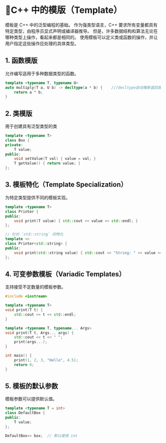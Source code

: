 # 📌C++ 中的模版（Template）
模板是 C++ 中的泛型编程的基础。 作为强类型语言，C++ 要求所有变量都具有特定类型，由程序员显式声明或编译器推导。 但是，许多数据结构和算法无论在哪种类型上操作，看起来都是相同的。 使用模板可以定义类或函数的操作，并让用户指定这些操作应处理的具体类型。

## 1. 函数模版
允许编写适用于多种数据类型的函数。
```cpp
template <typename T, typename U>
auto multiply(T a, U b) -> decltype(a * b) {    ///decltype自动推断返回类型
    return a * b;
}
```

## 2. 类模版
用于创建具有泛型类型的类
```cpp
template <typename T>
class Box {
private:
    T value;
public:
    void setValue(T val) { value = val; }
    T getValue() { return value; }
};

```

## 3. 模板特化（Template Specialization）
为特定类型提供不同的模板实现。
```cpp
template <typename T>
class Printer {
public:
    void print(T value) { std::cout << value << std::endl; }
};

// 针对 `std::string` 的特化
template <>
class Printer<std::string> {
public:
    void print(std::string value) { std::cout << "String: " << value << std::endl; }
};
```

## 4. 可变参数模板（Variadic Templates）
支持接受不定数量的模板参数。
```cpp
#include <iostream>

template <typename T>
void print(T t) {
    std::cout << t << std::endl;
}

template <typename T, typename... Args>
void print(T t, Args... args) {
    std::cout << t << " ";
    print(args...);
}

int main() {
    print(1, 2, 3, "Hello", 4.5);
    return 0;
}
```

## 5. 模板的默认参数
模板参数可以提供默认值。
```cpp
template <typename T = int>
class DefaultBox {
public:
    T value;
};

DefaultBox<> box;  // 默认使用 int
```

